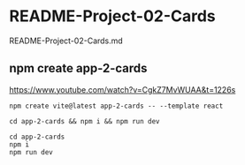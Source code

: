 # README-Project-02-Cards

README-Project-02-Cards.md

## npm create app-2-cards

https://www.youtube.com/watch?v=CgkZ7MvWUAA&t=1226s

```
npm create vite@latest app-2-cards -- --template react

cd app-2-cards && npm i && npm run dev

cd app-2-cards 
npm i
npm run dev
```
